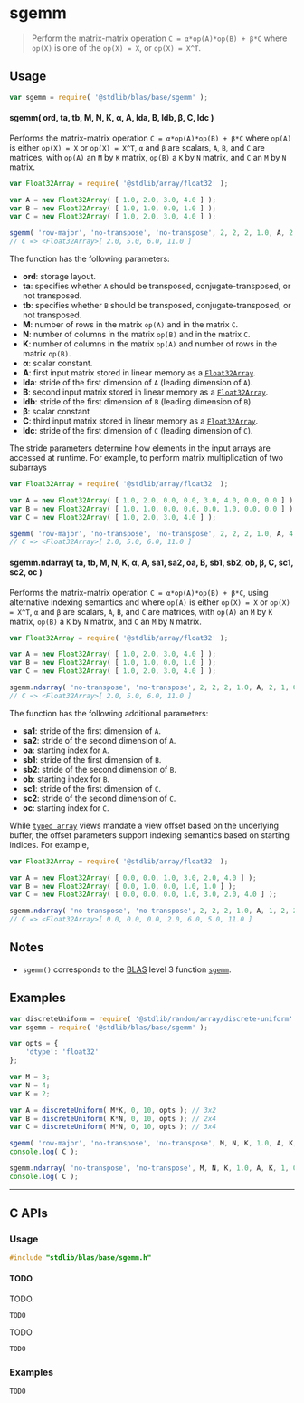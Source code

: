 <!--

@license Apache-2.0

Copyright (c) 2024 The Stdlib Authors.

Licensed under the Apache License, Version 2.0 (the "License");
you may not use this file except in compliance with the License.
You may obtain a copy of the License at

   http://www.apache.org/licenses/LICENSE-2.0

Unless required by applicable law or agreed to in writing, software
distributed under the License is distributed on an "AS IS" BASIS,
WITHOUT WARRANTIES OR CONDITIONS OF ANY KIND, either express or implied.
See the License for the specific language governing permissions and
limitations under the License.

-->

# sgemm

> Perform the matrix-matrix operation `C = α*op(A)*op(B) + β*C` where `op(X)` is one of the `op(X) = X`, or `op(X) = X^T`.

<section class = "usage">

## Usage

```javascript
var sgemm = require( '@stdlib/blas/base/sgemm' );
```

#### sgemm( ord, ta, tb, M, N, K, α, A, lda, B, ldb, β, C, ldc )

Performs the matrix-matrix operation `C = α*op(A)*op(B) + β*C` where `op(A)` is either `op(X) = X` or `op(X) = X^T`, `α` and `β` are scalars, `A`, `B`, and `C` are matrices, with `op(A)` an `M` by `K` matrix, `op(B)` a `K` by `N` matrix, and `C` an `M` by `N` matrix.

```javascript
var Float32Array = require( '@stdlib/array/float32' );

var A = new Float32Array( [ 1.0, 2.0, 3.0, 4.0 ] );
var B = new Float32Array( [ 1.0, 1.0, 0.0, 1.0 ] );
var C = new Float32Array( [ 1.0, 2.0, 3.0, 4.0 ] );

sgemm( 'row-major', 'no-transpose', 'no-transpose', 2, 2, 2, 1.0, A, 2, B, 2, 1.0, C, 2 );
// C => <Float32Array>[ 2.0, 5.0, 6.0, 11.0 ]
```

The function has the following parameters:

-   **ord**: storage layout.
-   **ta**: specifies whether `A` should be transposed, conjugate-transposed, or not transposed.
-   **tb**: specifies whether `B` should be transposed, conjugate-transposed, or not transposed.
-   **M**: number of rows in the matrix `op(A)` and in the matrix `C`.
-   **N**: number of columns in the matrix `op(B)` and in the matrix `C`.
-   **K**: number of columns in the matrix `op(A)` and number of rows in the matrix `op(B)`.
-   **α**: scalar constant.
-   **A**: first input matrix stored in linear memory as a [`Float32Array`][mdn-float32array].
-   **lda**: stride of the first dimension of `A` (leading dimension of `A`).
-   **B**: second input matrix stored in linear memory as a [`Float32Array`][mdn-float32array].
-   **ldb**: stride of the first dimension of `B` (leading dimension of `B`).
-   **β**: scalar constant
-   **C**: third input matrix stored in linear memory as a [`Float32Array`][mdn-float32array].
-   **ldc**: stride of the first dimension of `C` (leading dimension of `C`).

The stride parameters determine how elements in the input arrays are accessed at runtime. For example, to perform matrix multiplication of two subarrays

```javascript
var Float32Array = require( '@stdlib/array/float32' );

var A = new Float32Array( [ 1.0, 2.0, 0.0, 0.0, 3.0, 4.0, 0.0, 0.0 ] );
var B = new Float32Array( [ 1.0, 1.0, 0.0, 0.0, 0.0, 1.0, 0.0, 0.0 ] );
var C = new Float32Array( [ 1.0, 2.0, 3.0, 4.0 ] );

sgemm( 'row-major', 'no-transpose', 'no-transpose', 2, 2, 2, 1.0, A, 4, B, 4, 1.0, C, 2 );
// C => <Float32Array>[ 2.0, 5.0, 6.0, 11.0 ]
```

<!-- lint disable maximum-heading-length -->

#### sgemm.ndarray( ta, tb, M, N, K, α, A, sa1, sa2, oa, B, sb1, sb2, ob, β, C, sc1, sc2, oc )

Performs the matrix-matrix operation `C = α*op(A)*op(B) + β*C`, using alternative indexing semantics and where `op(A)` is either `op(X) = X` or `op(X) = X^T`, `α` and `β` are scalars, `A`, `B`, and `C` are matrices, with `op(A)` an `M` by `K` matrix, `op(B)` a `K` by `N` matrix, and `C` an `M` by `N` matrix.

```javascript
var Float32Array = require( '@stdlib/array/float32' );

var A = new Float32Array( [ 1.0, 2.0, 3.0, 4.0 ] );
var B = new Float32Array( [ 1.0, 1.0, 0.0, 1.0 ] );
var C = new Float32Array( [ 1.0, 2.0, 3.0, 4.0 ] );

sgemm.ndarray( 'no-transpose', 'no-transpose', 2, 2, 2, 1.0, A, 2, 1, 0, B, 2, 1, 0, 1.0, C, 2, 1, 0 );
// C => <Float32Array>[ 2.0, 5.0, 6.0, 11.0 ]
```

The function has the following additional parameters:

-   **sa1**: stride of the first dimension of `A`.
-   **sa2**: stride of the second dimension of `A`.
-   **oa**: starting index for `A`.
-   **sb1**: stride of the first dimension of `B`.
-   **sb2**: stride of the second dimension of `B`.
-   **ob**: starting index for `B`.
-   **sc1**: stride of the first dimension of `C`.
-   **sc2**: stride of the second dimension of `C`.
-   **oc**: starting index for `C`.

While [`typed array`][mdn-typed-array] views mandate a view offset based on the underlying buffer, the offset parameters support indexing semantics based on starting indices. For example,

```javascript
var Float32Array = require( '@stdlib/array/float32' );

var A = new Float32Array( [ 0.0, 0.0, 1.0, 3.0, 2.0, 4.0 ] );
var B = new Float32Array( [ 0.0, 1.0, 0.0, 1.0, 1.0 ] );
var C = new Float32Array( [ 0.0, 0.0, 0.0, 1.0, 3.0, 2.0, 4.0 ] );

sgemm.ndarray( 'no-transpose', 'no-transpose', 2, 2, 2, 1.0, A, 1, 2, 2, B, 1, 2, 1, 1.0, C, 1, 2, 3 );
// C => <Float32Array>[ 0.0, 0.0, 0.0, 2.0, 6.0, 5.0, 11.0 ]
```

</section>

<!-- /.usage -->

<section class="notes">

## Notes

-   `sgemm()` corresponds to the [BLAS][blas] level 3 function [`sgemm`][blas-sgemm].

</section>

<!-- /.notes -->

<section class="examples">

## Examples

<!-- eslint no-undef: "error" -->

```javascript
var discreteUniform = require( '@stdlib/random/array/discrete-uniform' );
var sgemm = require( '@stdlib/blas/base/sgemm' );

var opts = {
    'dtype': 'float32'
};

var M = 3;
var N = 4;
var K = 2;

var A = discreteUniform( M*K, 0, 10, opts ); // 3x2
var B = discreteUniform( K*N, 0, 10, opts ); // 2x4
var C = discreteUniform( M*N, 0, 10, opts ); // 3x4

sgemm( 'row-major', 'no-transpose', 'no-transpose', M, N, K, 1.0, A, K, B, N, 1.0, C, N );
console.log( C );

sgemm.ndarray( 'no-transpose', 'no-transpose', M, N, K, 1.0, A, K, 1, 0, B, N, 1, 0, 1.0, C, N, 1, 0 );
console.log( C );
```

</section>

<!-- /.examples -->

<!-- C interface documentation. -->

* * *

<section class="c">

## C APIs

<!-- Section to include introductory text. Make sure to keep an empty line after the intro `section` element and another before the `/section` close. -->

<section class="intro">

</section>

<!-- /.intro -->

<!-- C usage documentation. -->

<section class="usage">

### Usage

```c
#include "stdlib/blas/base/sgemm.h"
```

#### TODO

TODO.

```c
TODO
```

TODO

```c
TODO
```

</section>

<!-- /.usage -->

<!-- C API usage notes. Make sure to keep an empty line after the `section` element and another before the `/section` close. -->

<section class="notes">

</section>

<!-- /.notes -->

<!-- C API usage examples. -->

<section class="examples">

### Examples

```c
TODO
```

</section>

<!-- /.examples -->

</section>

<!-- /.c -->

<!-- Section for related `stdlib` packages. Do not manually edit this section, as it is automatically populated. -->

<section class="related">

</section>

<!-- /.related -->

<!-- Section for all links. Make sure to keep an empty line after the `section` element and another before the `/section` close. -->

<section class="links">

[blas]: http://www.netlib.org/blas

[blas-sgemm]: https://www.netlib.org/lapack/explore-html/dd/d09/group__gemm_ga8cad871c590600454d22564eff4fed6b.html#ga8cad871c590600454d22564eff4fed6b

[mdn-float32array]: https://developer.mozilla.org/en-US/docs/Web/JavaScript/Reference/Global_Objects/Float32Array

[mdn-typed-array]: https://developer.mozilla.org/en-US/docs/Web/JavaScript/Reference/Global_Objects/TypedArray

</section>

<!-- /.links -->

